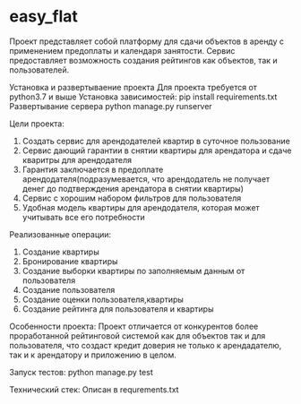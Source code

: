 # easy_flat

Проект представляет собой платформу для сдачи объектов в аренду с применением предоплаты 
и календаря занятости. Сервис предоставляет возможность создания рейтингов как 
объектов, так и пользователей. 

Установка и развертываение проекта
Для проекта требуется от python3.7 и выше
Установка зависимостей:
pip install requirements.txt
Развертывание сервера 
python manage.py runserver


Цели проекта:
1. Создать сервис для арендодателей квартир в суточное пользование
2. Сервис дающий гарантии в снятии квартиры для арендатора и сдаче кваритры для арендодателя 
3. Гарантия заключается в предоплате арендодателя(подразумевается, что арендодатель не получает денег до подтверждения арендатора в снятии квартиры)
4. Сервис с хорошим набором фильтров для пользователя 
5. Удобная модель квартиры для арендодателя, которая может учитывать все его потребности

Реализованные операции:
1. Создание квартиры
2. Бронирование квартиры 
3. Создание выборки квартиры по заполняемым данным от пользователя
4. Создание пользователя
5. Создание оценки пользователя,квартиры
6. Создание рейтинга для пользователя и квартиры

Особенности проекта:
Проект отличается от конкурентов более проработанной рейтинговой системой как для объектов
так и для пользователя, что создаст кредит доверия не только к арендадателю, так и к 
арендатору и приложению в целом.

Запуск тестов:
python manage.py test

Технический стек:
Описан в requrements.txt